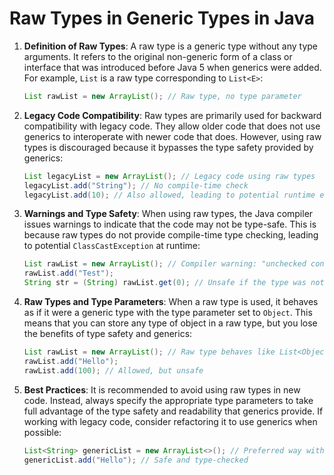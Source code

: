 
# Raw Types in Generic Types in Java

1. **Definition of Raw Types**: A raw type is a generic type without any type arguments. It refers to the original non-generic form of a class or interface that was introduced before Java 5 when generics were added. For example, `List` is a raw type corresponding to `List<E>`:
   ```java
   List rawList = new ArrayList(); // Raw type, no type parameter
   ```

2. **Legacy Code Compatibility**: Raw types are primarily used for backward compatibility with legacy code. They allow older code that does not use generics to interoperate with newer code that does. However, using raw types is discouraged because it bypasses the type safety provided by generics:
   ```java
   List legacyList = new ArrayList(); // Legacy code using raw types
   legacyList.add("String"); // No compile-time check
   legacyList.add(10); // Also allowed, leading to potential runtime errors
   ```

3. **Warnings and Type Safety**: When using raw types, the Java compiler issues warnings to indicate that the code may not be type-safe. This is because raw types do not provide compile-time type checking, leading to potential `ClassCastException` at runtime:
   ```java
   List rawList = new ArrayList(); // Compiler warning: "unchecked conversion"
   rawList.add("Test");
   String str = (String) rawList.get(0); // Unsafe if the type was not String
   ```

4. **Raw Types and Type Parameters**: When a raw type is used, it behaves as if it were a generic type with the type parameter set to `Object`. This means that you can store any type of object in a raw type, but you lose the benefits of type safety and generics:
   ```java
   List rawList = new ArrayList(); // Raw type behaves like List<Object>
   rawList.add("Hello");
   rawList.add(100); // Allowed, but unsafe
   ```

5. **Best Practices**: It is recommended to avoid using raw types in new code. Instead, always specify the appropriate type parameters to take full advantage of the type safety and readability that generics provide. If working with legacy code, consider refactoring it to use generics when possible:
   ```java
   List<String> genericList = new ArrayList<>(); // Preferred way with generics
   genericList.add("Hello"); // Safe and type-checked
   ```
